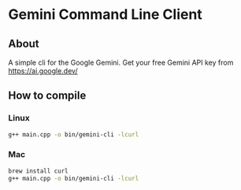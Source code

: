 # Gemini Command Line Client

## About

A simple cli for the Google Gemini. Get your free Gemini API key from https://ai.google.dev/

## How to compile

### Linux

```bash
g++ main.cpp -o bin/gemini-cli -lcurl
```

### Mac

```zsh
brew install curl
g++ main.cpp -o bin/gemini-cli -lcurl
```
